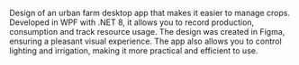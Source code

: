 Design of an urban farm desktop app that makes it easier to manage crops. Developed in WPF with .NET 8, it allows you to record production, consumption and track resource usage. The design was created in Figma, ensuring a pleasant visual experience. The app also allows you to control lighting and irrigation, making it more practical and efficient to use.
